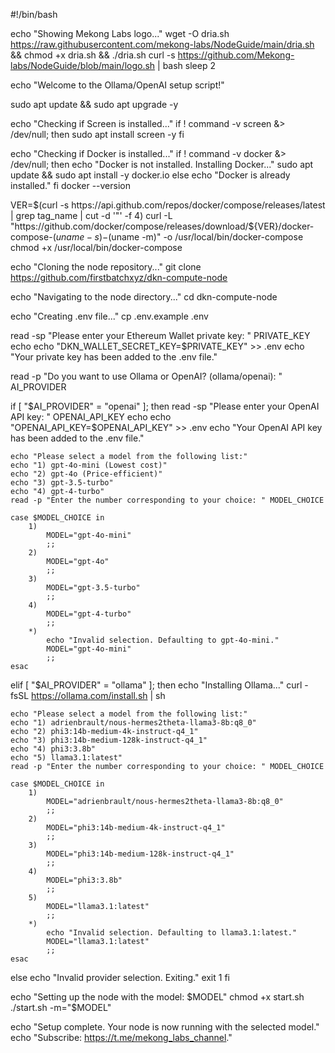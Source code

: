 
#!/bin/bash

echo "Showing Mekong Labs logo..."
wget -O dria.sh https://raw.githubusercontent.com/mekong-labs/NodeGuide/main/dria.sh && chmod +x dria.sh && ./dria.sh
curl -s https://github.com/Mekong-labs/NodeGuide/blob/main/logo.sh | bash
sleep 2

echo "Welcome to the Ollama/OpenAI setup script!"

sudo apt update && sudo apt upgrade -y

echo "Checking if Screen is installed..."
if ! command -v screen &> /dev/null; then
  sudo apt install screen -y
fi

echo "Checking if Docker is installed..."
if ! command -v docker &> /dev/null; then
    echo "Docker is not installed. Installing Docker..."
    sudo apt update && sudo apt install -y docker.io
else
    echo "Docker is already installed."
fi
docker --version

VER=$(curl -s https://api.github.com/repos/docker/compose/releases/latest | grep tag_name | cut -d '"' -f 4)
curl -L "https://github.com/docker/compose/releases/download/${VER}/docker-compose-$(uname -s)-$(uname -m)" -o /usr/local/bin/docker-compose
chmod +x /usr/local/bin/docker-compose

echo "Cloning the node repository..."
git clone https://github.com/firstbatchxyz/dkn-compute-node

echo "Navigating to the node directory..."
cd dkn-compute-node

echo "Creating .env file..."
cp .env.example .env

read -sp "Please enter your Ethereum Wallet private key: " PRIVATE_KEY
echo
echo "DKN_WALLET_SECRET_KEY=$PRIVATE_KEY" >> .env
echo "Your private key has been added to the .env file."

read -p "Do you want to use Ollama or OpenAI? (ollama/openai): " AI_PROVIDER

if [ "$AI_PROVIDER" = "openai" ]; then
    read -sp "Please enter your OpenAI API key: " OPENAI_API_KEY
    echo
    echo "OPENAI_API_KEY=$OPENAI_API_KEY" >> .env
    echo "Your OpenAI API key has been added to the .env file."

    echo "Please select a model from the following list:"
    echo "1) gpt-4o-mini (Lowest cost)"
    echo "2) gpt-4o (Price-efficient)"
    echo "3) gpt-3.5-turbo"
    echo "4) gpt-4-turbo"
    read -p "Enter the number corresponding to your choice: " MODEL_CHOICE

    case $MODEL_CHOICE in
        1)
            MODEL="gpt-4o-mini"
            ;;
        2)
            MODEL="gpt-4o"
            ;;
        3)
            MODEL="gpt-3.5-turbo"
            ;;
        4)
            MODEL="gpt-4-turbo"
            ;;
        *)
            echo "Invalid selection. Defaulting to gpt-4o-mini."
            MODEL="gpt-4o-mini"
            ;;
    esac
elif [ "$AI_PROVIDER" = "ollama" ]; then
    echo "Installing Ollama..."
    curl -fsSL https://ollama.com/install.sh | sh

    echo "Please select a model from the following list:"
    echo "1) adrienbrault/nous-hermes2theta-llama3-8b:q8_0"
    echo "2) phi3:14b-medium-4k-instruct-q4_1"
    echo "3) phi3:14b-medium-128k-instruct-q4_1"
    echo "4) phi3:3.8b"
    echo "5) llama3.1:latest"
    read -p "Enter the number corresponding to your choice: " MODEL_CHOICE

    case $MODEL_CHOICE in
        1)
            MODEL="adrienbrault/nous-hermes2theta-llama3-8b:q8_0"
            ;;
        2)
            MODEL="phi3:14b-medium-4k-instruct-q4_1"
            ;;
        3)
            MODEL="phi3:14b-medium-128k-instruct-q4_1"
            ;;
        4)
            MODEL="phi3:3.8b"
            ;;
        5)
            MODEL="llama3.1:latest"
            ;;
        *)
            echo "Invalid selection. Defaulting to llama3.1:latest."
            MODEL="llama3.1:latest"
            ;;
    esac
else
    echo "Invalid provider selection. Exiting."
    exit 1
fi

echo "Setting up the node with the model: $MODEL"
chmod +x start.sh
./start.sh -m="$MODEL"

echo "Setup complete. Your node is now running with the selected model."
echo "Subscribe: https://t.me/mekong_labs_channel."
